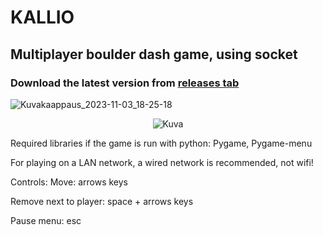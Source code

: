 # KALLIO

## Multiplayer boulder dash game, using socket

### Download the latest version from [releases tab](https://github.com/andrew-karppinen/kallio/releases/latest)

![Kuvakaappaus_2023-11-03_18-25-18](https://github.com/andrew-karppinen/kallio/assets/99529988/9a1b0dd5-be96-4cd6-a74c-56892390603e)


<p align="center">
  <img src="https://github.com/andrew-karppinen/py-boulderdash/assets/99529988/3a42cf29-0c55-40b5-990d-40fb8e9b9496" alt="Kuva">
</p>





Required libraries if the game is run with python:
Pygame, 
Pygame-menu 


For playing on a LAN network, a wired network is recommended, not wifi!

Controls:
Move: arrows keys

Remove next to player:
space + arrows keys

Pause menu:
esc 


